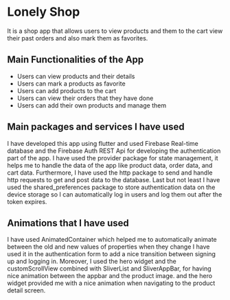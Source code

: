 # Lonely Shop 

It is a shop app that allows users to view products and them to the cart view their past orders and also mark them as favorites. 

## Main Functionalities of the App

* Users can view products and their details 
* Users can mark a products as favorite 
* Users can add products to the cart 
* Users can view their orders that they have done 
* Users can add their own products and manage them


## Main packages and services I have used 

I have developed this app using flutter and used Firebase Real-time database and the Firebase Auth REST Api for developing the authentication part of the app. I have used the provider package for state management, it helps me to handle the data of the app like product data, order data, and cart data. Furthermore, I have used the http package to send and handle http requests to get and post data to the database. Last but not least I have used the shared_preferences package to store authentication data on the device storage so I can automatically log in users and log them out after the token expires.

## Animations that I have used

I have used AnimatedContainer which helped me to automatically animate between the old and new values of properties when they change I have used it in the authentication form to add a nice transition between signing up and logging in. Moreover, I used the hero widget and the customScrollView combined with SliverList and SliverAppBar, for having nice animation between the appbar and the product image. and the hero widget provided me with a nice animation when navigating to the product detail screen.







